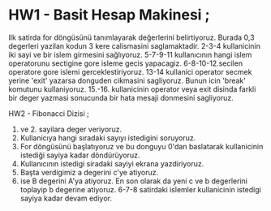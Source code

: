 # HW1 - Basit Hesap Makinesi ;
Ilk satirda for döngüsünü tanımlayarak değerlerini belirtiyoruz. Burada 0,3 degerleri yazilan kodun 3 kere calismasini saglamaktadir.
2-3-4  kullanicinin iki sayi ve bir islem girmesini sağlıyoruz.
5-7-9-11 kullanıcının hangi islem operatorunu sectigine gore isleme gecis yapacagiz.
6-8-10-12.secilen operatore gore islemi gerceklestiriyoruz.
13-14 kullanici operator secmek yerine 'exit' yazarsa donguden cikmasini sagliyoruz. Bunun icin 'break' komutunu kullaniyoruz.
15.-16. kullanicinin operator veya exit disinda farkli bir deger yazmasi sonucunda bir hata mesaji donmesini sagliyoruz.


HW2 - Fibonacci Dizisi ;
1. ve 2. sayilara deger veriyoruz.
3. Kullanicıya hangi sıradaki sayıyı istedigini soruyoruz.
4. For döngüsünü başlatıyoruz ve bu donguyu 0'dan baslatarak kullanicinin istediği sayiya kadar döndürüyoruz.
5. Kullanıcının istedigi siradaki sayiyi ekrana yazdiriyoruz.
6. Başta verdigimiz a degerini c'ye atiyoruz.
7. ise B degerini A'ya atiyoruz.
En son olarak da yeni c ve b degerlerini toplayip b degerine atiyoruz. 6-7-8 satirdaki islemler kullanicinin istedigi sayiya kadar devam ediyor.
